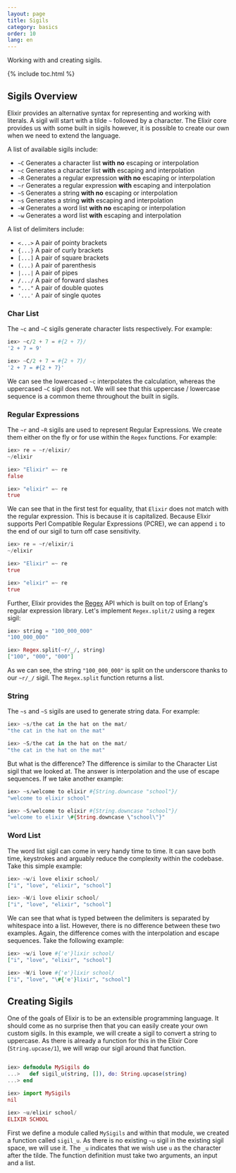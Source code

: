 ```yaml
---
layout: page
title: Sigils
category: basics
order: 10
lang: en
---
```


Working with and creating sigils.

{% include toc.html %}

## Sigils Overview

Elixir provides an alternative syntax for representing and working with literals. A sigil will start with a tilde `~` followed by a character. The Elixir core provides us with some built in sigils however, it is possible to create our own when we need to extend the language.

A list of available sigils include:

  - `~C` Generates a character list **with no** escaping or interpolation
  - `~c` Generates a character list **with** escaping and interpolation
  - `~R` Generates a regular expression **with no** escaping or interpolation
  - `~r` Generates a regular expression **with** escaping and interpolation
  - `~S` Generates a string **with no** escaping or interpolation
  - `~s` Generates a string **with** escaping and interpolation
  - `~W` Generates a word list **with no** escaping or interpolation
  - `~w` Generates a word list **with** escaping and interpolation

A list of delimiters include:

  - `<...>` A pair of pointy brackets
  - `{...}` A pair of curly brackets
  - `[...]` A pair of square brackets
  - `(...)` A pair of parenthesis
  - `|...|` A pair of pipes
  - `/.../` A pair of forward slashes
  - `"..."` A pair of double quotes
  - `'...'` A pair of single quotes

### Char List

The `~c` and `~C` sigils generate character lists respectively. For example:

```elixir
iex> ~c/2 + 7 = #{2 + 7}/
'2 + 7 = 9'

iex> ~C/2 + 7 = #{2 + 7}/
'2 + 7 = #{2 + 7}'
```

We can see the lowercased `~c` interpolates the calculation, whereas the uppercased `~C` sigil does not. We will see that this uppercase / lowercase sequence is a common theme throughout the built in sigils.

### Regular Expressions

The `~r` and `~R` sigils are used to represent Regular Expressions. We create them either on the fly or for use within the `Regex` functions. For example:

```elixir
iex> re = ~r/elixir/
~/elixir

iex> "Elixir" =~ re
false

iex> "elixir" =~ re
true
```

We can see that in the first test for equality, that `Elixir` does not match with the regular expression. This is because it is capitalized. Because Elixir supports Perl Compatible Regular Expressions (PCRE), we can append `i` to the end of our sigil to turn off case sensitivity.

```elixir
iex> re = ~r/elixir/i
~/elixir

iex> "Elixir" =~ re
true

iex> "elixir" =~ re
true
```

Further, Elixir provides the [Regex](http://elixir-lang.org/docs/stable/elixir/Regex.html) API which is built on top of Erlang's regular expression library. Let's implement `Regex.split/2` using a regex sigil:

```elixir
iex> string = "100_000_000"
"100_000_000"

iex> Regex.split(~r/_/, string)
["100", "000", "000"]
```

As we can see, the string `"100_000_000"` is split on the underscore thanks to our `~r/_/` sigil. The `Regex.split` function returns a list.

### String

The `~s` and `~S` sigils are used to generate string data. For example:

```elixir
iex> ~s/the cat in the hat on the mat/
"the cat in the hat on the mat"

iex> ~S/the cat in the hat on the mat/
"the cat in the hat on the mat"
```
But what is the difference? The difference is similar to the Character List sigil that we looked at. The answer is interpolation and the use of escape sequences. If we take another example:

```elixir
iex> ~s/welcome to elixir #{String.downcase "school"}/
"welcome to elixir school"

iex> ~S/welcome to elixir #{String.downcase "school"}/
"welcome to elixir \#{String.downcase \"school\"}"
```

### Word List

The word list sigil can come in very handy time to time. It can save both time, keystrokes and arguably reduce the complexity within the codebase. Take this simple example:

```elixir
iex> ~w/i love elixir school/
["i", "love", "elixir", "school"]

iex> ~W/i love elixir school/
["i", "love", "elixir", "school"]
```

We can see that what is typed between the delimiters is separated by whitespace into a list. However, there is no difference between these two examples. Again, the difference comes with the interpolation and escape sequences. Take the following example:

```elixir
iex> ~w/i love #{'e'}lixir school/
["i", "love", "elixir", "school"]

iex> ~W/i love #{'e'}lixir school/
["i", "love", "\#{'e'}lixir", "school"]
```

## Creating Sigils

One of the goals of Elixir is to be an extensible programming language. It should come as no surprise then that you can easily create your own custom sigils. In this example, we will create a sigil to convert a string to uppercase. As there is already a function for this in the Elixir Core (`String.upcase/1`), we will wrap our sigil around that function.

```elixir

iex> defmodule MySigils do
...>   def sigil_u(string, []), do: String.upcase(string)
...> end

iex> import MySigils
nil

iex> ~u/elixir school/
ELIXIR SCHOOL
```

First we define a module called `MySigils` and within that module, we created a function called `sigil_u`. As there is no existing `~u` sigil in the existing sigil space, we will use it. The `_u` indicates that we wish use `u` as the character after the tilde. The function definition must take two arguments, an input and a list.
